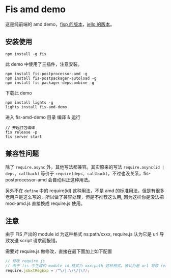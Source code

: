 Fis amd demo
================================

这是纯前端的 amd demo，[fisp 的版本](https://github.com/fex-team/fisp-amd-demo)，[jello 的版本](https://github.com/2betop/jello-amd-demo)。

## 安装使用

```
npm install -g fis
```

此 demo 中使用了三插件，注意安装。

```
npm install fis-postprocessor-amd -g
npm install fis-postpackager-autoload -g
npm install fis-packager-depscombine -g
```

下载此 demo

```
npm install lights -g
lights install fis-amd-demo
```


进入 fis-amd-demo 目录 编译 & 运行

```
// 开起打包编译
fis release -p
fis server start
```

## 兼容性问题

除了 `require.async` 外，其他写法都兼容。其实原来的写法 `require.async(id | deps, callback)` 等价于 `require(deps, callback)`，不过也没关系，fis-postprocessor-amd 会自动纠正这种用法。

另外不在 `define` 中的 require(id) 这种用法，不是 amd 的标准用法，但是有很多老用户是这么写的，所以做了兼容处理，但是不推荐这么用, 因为这样你是没法把 mod-amd.js 直接换成 require.js 使用。

## 注意

由于 FIS 产出的 module id 为这种格式 ns:path/xxxx, require.js 认为它是 url 导致发送 script 请求而报错。

需要对 require.js 做修改，直接在最下面加上如下配置

```javascript
// 修改 require.js
// 由于 fis 中生成的 module id 格式为 xxx:path 这种格式，被认为是 url 导致 require.js 会发请求
require.jsExtRegExp = /^\/|:\/\/|\?/;
```
